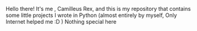 Hello there!
It's me , Camilleus Rex, and this is my repository that contains some little projects I wrote in Python (almost entirely by myself, Only Internet helped me :D )
Nothing special here
